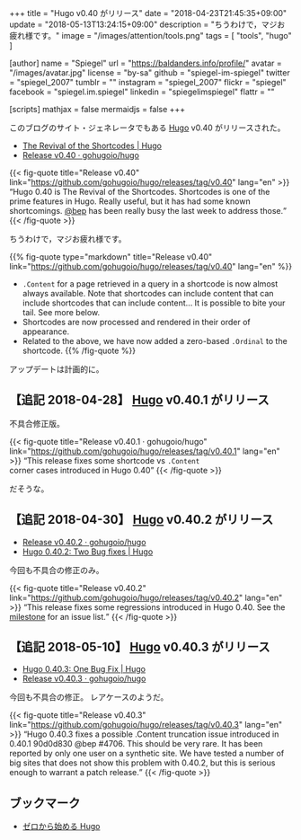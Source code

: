 +++
title = "Hugo v0.40 がリリース"
date = "2018-04-23T21:45:35+09:00"
update = "2018-05-13T13:24:15+09:00"
description = "ちうわけで，マジお疲れ様です。"
image = "/images/attention/tools.png"
tags  = [ "tools", "hugo" ]

[author]
  name      = "Spiegel"
  url       = "https://baldanders.info/profile/"
  avatar    = "/images/avatar.jpg"
  license   = "by-sa"
  github    = "spiegel-im-spiegel"
  twitter   = "spiegel_2007"
  tumblr    = ""
  instagram = "spiegel_2007"
  flickr    = "spiegel"
  facebook  = "spiegel.im.spiegel"
  linkedin  = "spiegelimspiegel"
  flattr    = ""

[scripts]
  mathjax = false
  mermaidjs = false
+++

このブログのサイト・ジェネレータでもある [Hugo] v0.40 がリリースされた。

- [The Revival of the Shortcodes | Hugo](https://gohugo.io/news/0.40-relnotes/)
- [Release v0.40 · gohugoio/hugo](https://github.com/gohugoio/hugo/releases/tag/v0.40)

{{< fig-quote title="Release v0.40" link="https://github.com/gohugoio/hugo/releases/tag/v0.40" lang="en" >}}
<q>Hugo 0.40 is The Revival of the Shortcodes. Shortcodes is one of the prime features in Hugo. Really useful, but it has had some known shortcomings. <a href="https://github.com/bep">@bep</a> has been really busy the last week to address those.</q>
{{< /fig-quote >}}

ちうわけで，マジお疲れ様です。

{{% fig-quote type="markdown" title="Release v0.40" link="https://github.com/gohugoio/hugo/releases/tag/v0.40" lang="en" %}}
- `.Content` for a page retrieved in a query in a shortcode is now almost always available. Note that shortcodes can include content that can include shortcodes that can include content... It is possible to bite your tail. See more below.
- Shortcodes are now processed and rendered in their order of appearance.
- Related to the above, we have now added a zero-based `.Ordinal` to the shortcode.
{{% /fig-quote %}}

アップデートは計画的に。

## 【追記 2018-04-28】 [Hugo] v0.40.1 がリリース

不具合修正版。

{{< fig-quote title="Release v0.40.1 · gohugoio/hugo" link="https://github.com/gohugoio/hugo/releases/tag/v0.40.1" lang="en" >}}
<q>This release fixes some shortcode vs <code>.Content </code> corner cases introduced in Hugo 0.40</q>
{{< /fig-quote >}}

だそうな。

## 【追記 2018-04-30】 [Hugo] v0.40.2 がリリース

- [Release v0.40.2 · gohugoio/hugo](https://github.com/gohugoio/hugo/releases/tag/v0.40.2)
- [Hugo 0.40.2: Two Bug fixes | Hugo](https://gohugo.io/news/0.40.2-relnotes/)

今回も不具合の修正のみ。

{{< fig-quote title="Release v0.40.2" link="https://github.com/gohugoio/hugo/releases/tag/v0.40.2" lang="en" >}}
<q>This release fixes some regressions introduced in Hugo 0.40. See the <a href="https://github.com/gohugoio/hugo/milestone/62?closed=1">milestone</a> for an issue list.</q>
{{< /fig-quote >}}

## 【追記 2018-05-10】 [Hugo] v0.40.3 がリリース

- [Hugo 0.40.3: One Bug Fix | Hugo](https://gohugo.io/news/0.40.3-relnotes/)
- [Release v0.40.3 · gohugoio/hugo](https://github.com/gohugoio/hugo/releases/tag/v0.40.3)

今回も不具合の修正。
レアケースのようだ。

{{< fig-quote title="Release v0.40.3" link="https://github.com/gohugoio/hugo/releases/tag/v0.40.3" lang="en" >}}
<q>Hugo 0.40.3 fixes a possible .Content truncation issue introduced in 0.40.1 90d0d830 @bep #4706. This should be very rare. It has been reported by only one user on a synthetic site. We have tested a number of big sites that does not show this problem with 0.40.2, but this is serious enough to warrant a patch release.</q>
{{< /fig-quote >}}

## ブックマーク

- [ゼロから始める Hugo](/hugo/)

[Hugo]: https://gohugo.io/ "The world’s fastest framework for building websites | Hugo"
